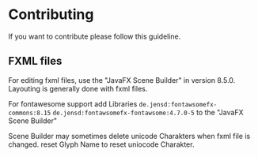 # Contributing

If you want to contribute please follow this guideline.

## FXML files

For editing fxml files, use the "JavaFX Scene Builder" in version 8.5.0.  
Layouting is generally done with fxml files.

For fontawesome support add Libraries
`de.jensd:fontawsomefx-commons:8.15`
`de.jensd:fontawsomefx-fontawsome:4.7.0-5`
to the "JavaFX Scene Builder"

Scene Builder may sometimes delete unicode Charakters when fxml file is changed.
reset Glyph Name to reset uniocode Charakter.